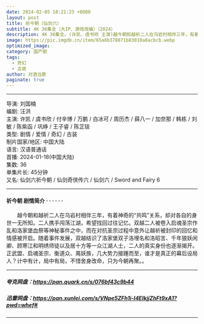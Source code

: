 ```yaml
---
date: 2024-02-05 18:21:23 +0800
layout: post
title: 祈今朝（仙剑六）
subtitle: 4K 36集全（大IP、游戏改编）（2024）
description: 4K 36集全。(许凯、虞书欣 主演)越今朝和越祈二人在乌岩村相伴三年，有着神奇的“共鸣”关系，却对各自的身世一无所知。二人携手闯荡江湖，希望找回过往记忆。双越二人被卷入启魂圣宗作乱和洛家堡血祭等神秘事件之中，而在对抗圣宗过程中意外让越祈被封印的回忆和情感被开启...
image: https://pic.imgdb.cn/item/65a8b378871b83018a8acbcb.webp
optimized_image: 
category: 国产剧
tags:
  - 奇幻
  - 古装
author: 对酒当歌
paginate: true
---
```


---

导演: 刘国楠  
编剧: 汪洪  
主演: 许凯 / 虞书欣 / 付辛博 / 万鹏 / 白冰可 / 周历杰 / 薛八一 / 加奈那 / 韩栋 / 刘敏 / 陈紫函 / 巩峥 / 王子睿 / 陈芷琰  
类型: 剧情 / 爱情 / 奇幻 / 古装  
制片国家/地区: 中国大陆  
语言: 汉语普通话  
首播: 2024-01-18(中国大陆)  
集数: 36  
单集片长: 45分钟  
又名: 仙剑六祈今朝 / 仙剑奇侠传六 / 仙剑六 / Sword and Fairy 6  

---

#### 祈今朝 剧情简介 · · · · · ·

　　越今朝和越祈二人在乌岩村相伴三年，有着神奇的“共鸣”关系，却对各自的身世一无所知。二人携手闯荡江湖，希望找回过往记忆。双越二人被卷入启魂圣宗作乱和洛家堡血祭等神秘事件之中，而在对抗圣宗过程中意外让越祈被封印的回忆和情感被开启。随着事件发展，双越结识了洛家堡双子洛埋名和洛昭言、千年狼妖闲卿、顾寒江和明绣师徒以及居十方等一众江湖人士，二人的真实身份也逐渐揭开。正武盟、启魂圣宗、衡道众、禺妖族，几大势力接踵而至，谁才是真正的幕后设局人？计中有计，局中有局，不惜舍身改命，只为今朝再聚。。

---

##### 夸克网盘：<https://pan.quark.cn/s/076bf43c9b44>

##### 迅雷网盘：<https://pan.xunlei.com/s/VNpe5ZFh1i-l4EIkjjZhFt9xA1?pwd=whef#>

---
